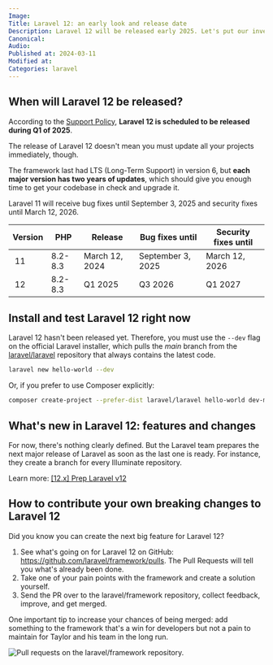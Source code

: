 ```yaml
---
Image:
Title: Laravel 12: an early look and release date
Description: Laravel 12 will be released early 2025. Let's put our investigator hat and see what we can find out about this new major version.
Canonical: 
Audio:
Published at: 2024-03-11
Modified at:
Categories: laravel
---
```


## When will Laravel 12 be released?

According to the [Support Policy](https://laravel.com/docs/11.x/releases#support-policy), **Laravel 12 is scheduled to be released during Q1 of 2025**.

The release of Laravel 12 doesn't mean you must update all your projects immediately, though.

The framework last had LTS (Long-Term Support) in version 6, but **each major version has two years of updates**, which should give you enough time to get your codebase in check and upgrade it.

Laravel 11 will receive bug fixes until September 3, 2025 and security fixes until March 12, 2026.

| Version | PHP | Release | Bug fixes until | Security fixes until |
| ------- | --- | ------- | --------------- | -------------------- |
| 11 | 8.2-8.3 | March 12, 2024 | September 3, 2025 | March 12, 2026 |
| 12 | 8.2-8.3 | Q1 2025 | Q3 2026 | Q1 2027 |

## Install and test Laravel 12 right now

Laravel 12 hasn't been released yet. Therefore, you must use the `--dev` flag on the official Laravel installer, which pulls the *main* branch from the [laravel/laravel](https://github.com/laravel/laravel) repository that always contains the latest code.

```bash
laravel new hello-world --dev
```

Or, if you prefer to use Composer explicitly:

```bash
composer create-project --prefer-dist laravel/laravel hello-world dev-master
```

## What's new in Laravel 12: features and changes

For now, there's nothing clearly defined. But the Laravel team prepares the next major release of Laravel as soon as the last one is ready. For instance, they create a branch for every Illuminate repository.

Learn more: [[12.x] Prep Laravel v12](https://github.com/laravel/framework/pull/50406/files)

## How to contribute your own breaking changes to Laravel 12

Did you know you can create the next big feature for Laravel 12?

1. See what's going on for Laravel 12 on GitHub: https://github.com/laravel/framework/pulls. The Pull Requests will tell you what's already been done.
2. Take one of your pain points with the framework and create a solution yourself.
3. Send the PR over to the laravel/framework repository, collect feedback, improve, and get merged.

One important tip to increase your chances of being merged: add something to the framework that's a win for developers but not a pain to maintain for Taylor and his team in the long run.

![Pull requests on the laravel/framework repository.](https://res.cloudinary.com/benjamincrozat-com/image/fetch/c_scale,f_webp,q_auto,w_1200/https://github.com/benjamincrozat/content/assets/3613731/44dfb5ba-e11a-45a2-be93-bd689bfe891e)
